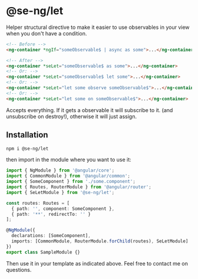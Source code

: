 # @se-ng/let

Helper structural directive to make it easier to use observables in your view when you don't have a condition.

```html
<!-- Before -->
<ng-container *ngIf="someObservable$ | async as some">...</ng-container>

<!-- After -->
<ng-container *seLet="someObservable$ as some">...</ng-container>
<!-- Or: -->
<ng-container *seLet="someObservable$ let some">...</ng-container>
<!-- Or: -->
<ng-container *seLet="let some observe someObservable$">...</ng-container>
<!-- Or: -->
<ng-container *seLet="let some on someObservable$">...</ng-container>
```

Accepts everything. If it gets a observable it will subscribe to it. (and unsubscribe
on destroy!), otherwise it will just assign.

## Installation

```bash
npm i @se-ng/let
```

then import in the module where you want to use it:

```typescript
import { NgModule } from '@angular/core';
import { CommonModule } from '@angular/common';
import { SomeComponent } from './some.component';
import { Routes, RouterModule } from '@angular/router';
import { SeLetModule } from '@se-ng/let';

const routes: Routes = [
  { path: '', component: SomeComponent },
  { path: '**', redirectTo: '' }
];

@NgModule({
  declarations: [SomeComponent],
  imports: [CommonModule, RouterModule.forChild(routes), SeLetModule]
})
export class SampleModule {}
```

Then use it in your template as indicated above. Feel free to contact me on questions.

